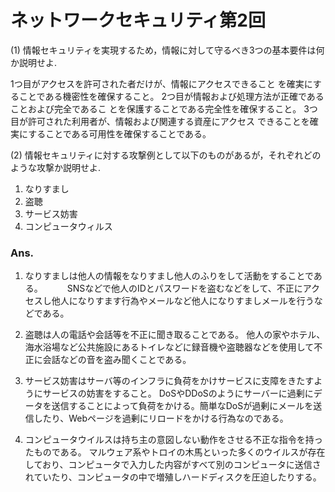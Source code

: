 # ネットワークセキュリティ第2回

(1) 情報セキュリティを実現するため，情報に対して守るべき3つの基本要件は何か説明せよ.   

1つ目がアクセスを許可された者だけが、情報にアクセスできること を確実にすることである機密性を確保すること。
2つ目が情報および処理方法が正確であることおよび完全であるこ とを保護することである完全性を確保すること。
3つ目が許可された利用者が、情報および関連する資産にアクセス できることを確実にすることである可用性を確保することである。



(2) 情報セキュリティに対する攻撃例として以下のものがあるが，それぞれどのような攻撃か説明せよ.
1.  なりすまし   
2.  盗聴   
3.  サービス妨害   
4.  コンピュータウィルス    

###  Ans.

1.  なりすましは他人の情報をなりすまし他人のふりをして活動をすることである。　　　
SNSなどで他人のIDとパスワードを盗むなどをして、不正にアクセスし他人になりすます行為やメールなど他人になりすましメールを行うなどである。

2.  盗聴は人の電話や会話等を不正に聞き取ることである。
他人の家やホテル、海水浴場など公共施設にあるトイレなどに録音機や盗聴器などを使用して不正に会話などの音を盗み聞くことである。

3. サービス妨害はサーバ等のインフラに負荷をかけサービスに支障をきたすようにサービスの妨害をすること。
DoSやDDoSのようにサーバーに過剰にデータを送信することによって負荷をかける。簡単なDoSが過剰にメールを送信したり、Webページを過剰にリロードをかける行為なのである。

4. コンピュータウイルスは持ち主の意図しない動作をさせる不正な指令を持ったものである。
マルウェア系やトロイの木馬といった多くのウイルスが存在しており、コンピュータで入力した内容がすべて別のコンピュータに送信されていたり、コンピュータの中で増殖しハードディスクを圧迫したりする。
